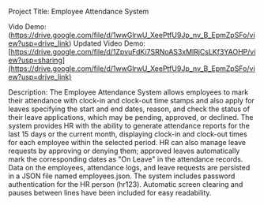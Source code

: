 Project Title: Employee Attendance System

Vido Demo: (https://drive.google.com/file/d/1wwGlrwU_XeePtfU9Jp_nv_B_EpmZpSFo/view?usp=drive_link)
Updated Video Demo: [https://drive.google.com/file/d/1ZpvuFdKi7SRNoAS3xMlRjCsLKf3YAOHP/view?usp=sharing](https://drive.google.com/file/d/1wwGlrwU_XeePtfU9Jp_nv_B_EpmZpSFo/view?usp=drive_link)

Description:
The Employee Attendance System allows employees to mark their attendance with clock-in and clock-out time stamps and also apply for leaves specifying the start and end dates, reason, and check the status of their leave applications, which may be pending, approved, or declined. The system provides HR with the ability to generate attendance reports for the last 15 days or the current month, displaying clock-in and clock-out times for each employee within the selected period. HR can also manage leave requests by approving or denying them; approved leaves automatically mark the corresponding dates as "On Leave" in the attendance records. Data on the employees, attendance logs, and leave requests are persisted in a JSON file named employees.json. The system includes password authentication for the HR person (hr123). Automatic screen clearing and pauses between lines have been included for easy readability.
